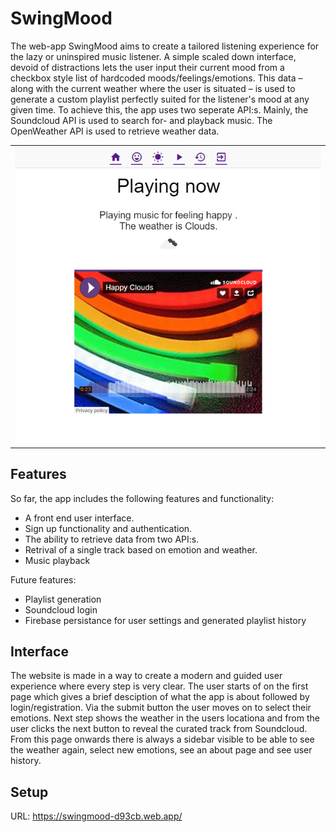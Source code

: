 # SwingMood
The web-app SwingMood aims to create a tailored listening experience for the lazy or 
uninspired music listener. A simple scaled down interface, devoid of distractions lets the user input their 
current mood from a checkbox style list of hardcoded moods/feelings/emotions. This data – along with 
the current weather where the user is situated – is used to generate a custom playlist perfectly suited for 
the listener's mood at any given time.
To achieve this, the app uses two seperate API:s. Mainly, the Soundcloud API is used to search for- and 
playback music. The OpenWeather API is used to retrieve weather data.


<table style="width:100%; border: 0;">
  <tr>
    <td style="text-align:center;">
      <img src="https://github.com/Gaasll/swing1/blob/main/happy.png?raw=true" alt="alt text" />
    </td>
  </tr>
</table>

## Features
So far, the app includes the following features and functionality:
* A front end user interface.
* Sign up functionality and authentication.
* The ability to retrieve data from two API:s.
* Retrival of a single track based on emotion and weather.
* Music playback

Future features:
* Playlist generation
* Soundcloud login
* Firebase persistance for user settings and generated playlist history

## Interface 
The website is made in a way to create a modern and guided user experience where every step is very clear.
The user starts of on the first page which gives a brief desciption of what the app is about followed by login/registration.
Via the submit button the user moves on to select their emotions. Next step shows the weather in the users locationa and from
the user clicks the next button to reveal the curated track from Soundcloud. From this page onwards there is always a sidebar
visible to be able to see the weather again, select new emotions, see an about page and see user history.

## Setup

URL: https://swingmood-d93cb.web.app/
